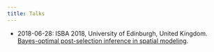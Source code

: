 ```yaml
---
title: Talks
---
```


- 2018-06-28: ISBA 2018, University of Edinburgh, United Kingdom. [Bayes-optimal post-selection inference in spatial modeling](https://drive.google.com/file/d/1inoiTWassTmKRD-wSiQpA9n1RmzZRHzq/view?usp=sharing).

